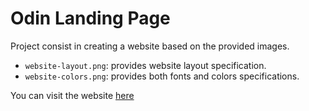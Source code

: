 # Odin Landing Page

Project consist in creating a website based on the provided images.
* ```website-layout.png```: provides website layout specification.
* ```website-colors.png```: provides both fonts and colors specifications.

You can visit the website [here](https://nico-or.github.io/odin-landing-page/)